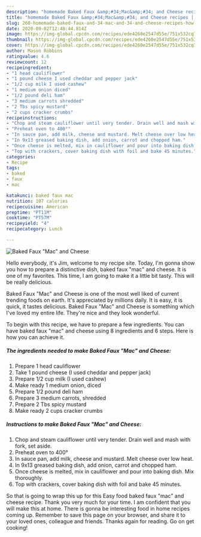 ```yaml
---
description: "homemade Baked Faux &amp;#34;Mac&amp;#34; and Cheese recipes | how long to cook Baked Faux &amp;#34;Mac&amp;#34; and Cheese"
title: "homemade Baked Faux &amp;#34;Mac&amp;#34; and Cheese recipes | how long to cook Baked Faux &amp;#34;Mac&amp;#34; and Cheese"
slug: 260-homemade-baked-faux-and-34-mac-and-34-and-cheese-recipes-how-long-to-cook-baked-faux-and-34-mac-and-34-and-cheese
date: 2020-09-02T12:48:44.814Z
image: https://img-global.cpcdn.com/recipes/ede4260e2547d55e/751x532cq70/baked-faux-mac-and-cheese-recipe-main-photo.jpg
thumbnail: https://img-global.cpcdn.com/recipes/ede4260e2547d55e/751x532cq70/baked-faux-mac-and-cheese-recipe-main-photo.jpg
cover: https://img-global.cpcdn.com/recipes/ede4260e2547d55e/751x532cq70/baked-faux-mac-and-cheese-recipe-main-photo.jpg
author: Mason Robbins
ratingvalue: 4.6
reviewcount: 12
recipeingredient:
- "1 head cauliflower"
- "1 pound cheese I used cheddar and pepper jack"
- "1/2 cup milk I used cashew"
- "1 medium onion diced"
- "1/2 pound deli ham"
- "3 medium carrots shredded"
- "2 Tbs spicy mustard"
- "2 cups cracker crumbs"
recipeinstructions:
- "Chop and steam cauliflower until very tender. Drain well and mash with fork, set aside."
- "Preheat oven to 400°"
- "In sauce pan, add milk, cheese and mustard. Melt cheese over low heat."
- "In 9x13 greased baking dish, add onion, carrot and chopped ham."
- "Once cheese is melted, mix in cauliflower and pour into baking dish. Mix thoroughly."
- "Top with crackers, cover baking dish with foil and bake 45 minutes."
categories:
- Recipe
tags:
- baked
- faux
- mac

katakunci: baked faux mac 
nutrition: 107 calories
recipecuisine: American
preptime: "PT11M"
cooktime: "PT57M"
recipeyield: "4"
recipecategory: Lunch

---
```



![Baked Faux &#34;Mac&#34; and Cheese](https://img-global.cpcdn.com/recipes/ede4260e2547d55e/751x532cq70/baked-faux-mac-and-cheese-recipe-main-photo.jpg)

Hello everybody, it's Jim, welcome to my recipe site. Today, I'm gonna show you how to prepare a distinctive dish, baked faux &#34;mac&#34; and cheese. It is one of my favorites. This time, I am going to make it a little bit tasty. This will be really delicious.



Baked Faux &#34;Mac&#34; and Cheese is one of the most well liked of current trending foods on earth. It's appreciated by millions daily. It is easy, it is quick, it tastes delicious. Baked Faux &#34;Mac&#34; and Cheese is something which I've loved my entire life. They're nice and they look wonderful.


To begin with this recipe, we have to prepare a few ingredients. You can have baked faux &#34;mac&#34; and cheese using 8 ingredients and 6 steps. Here is how you can achieve it.

<!--inarticleads1-->

##### The ingredients needed to make Baked Faux &#34;Mac&#34; and Cheese:

1. Prepare 1 head cauliflower
1. Take 1 pound cheese (I used cheddar and pepper jack)
1. Prepare 1/2 cup milk (I used cashew)
1. Make ready 1 medium onion, diced
1. Prepare 1/2 pound deli ham
1. Prepare 3 medium carrots, shredded
1. Prepare 2 Tbs spicy mustard
1. Make ready 2 cups cracker crumbs




<!--inarticleads2-->

##### Instructions to make Baked Faux &#34;Mac&#34; and Cheese:

1. Chop and steam cauliflower until very tender. Drain well and mash with fork, set aside.
1. Preheat oven to 400°
1. In sauce pan, add milk, cheese and mustard. Melt cheese over low heat.
1. In 9x13 greased baking dish, add onion, carrot and chopped ham.
1. Once cheese is melted, mix in cauliflower and pour into baking dish. Mix thoroughly.
1. Top with crackers, cover baking dish with foil and bake 45 minutes.




So that is going to wrap this up for this Easy food baked faux &#34;mac&#34; and cheese recipe. Thank you very much for your time. I am confident that you will make this at home. There is gonna be interesting food in home recipes coming up. Remember to save this page on your browser, and share it to your loved ones, colleague and friends. Thanks again for reading. Go on get cooking!
